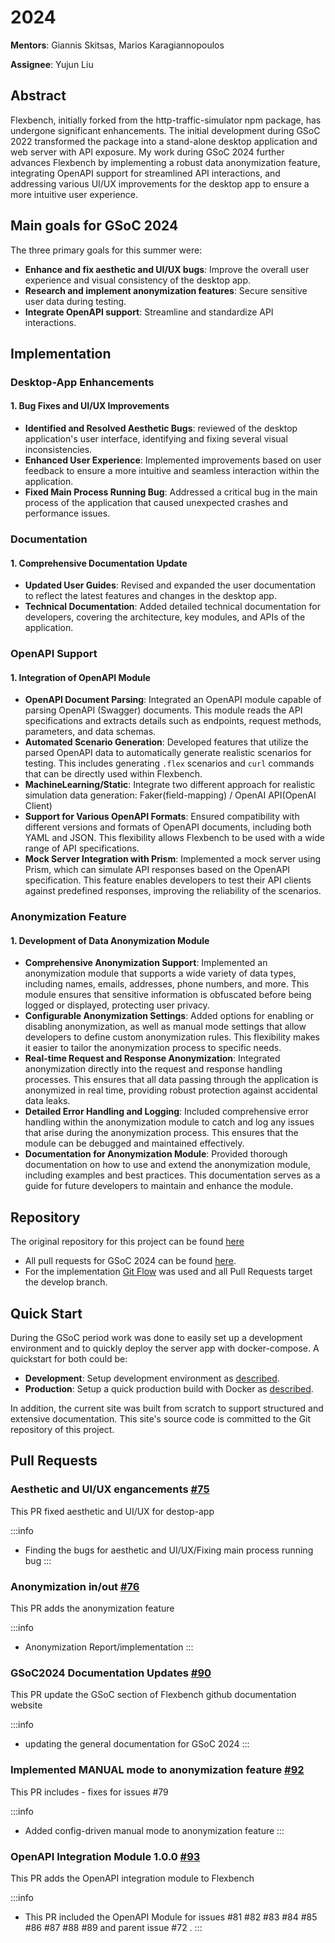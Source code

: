 # 2024

**Mentors**: Giannis Skitsas, Marios Karagiannopoulos

**Assignee**: Yujun Liu

## Abstract

Flexbench, initially forked from the http-traffic-simulator npm package, has undergone significant enhancements. The initial development during GSoC 2022 transformed the package into a stand-alone desktop application and web server with API exposure. My work during GSoC 2024 further advances Flexbench by implementing a robust data anonymization feature, integrating OpenAPI support for streamlined API interactions, and addressing various UI/UX improvements for the desktop app to ensure a more intuitive user experience.

## Main goals for GSoC 2024

The three primary goals for this summer were:

- **Enhance and fix aesthetic and UI/UX bugs**: Improve the overall user experience and visual consistency of the desktop app.
- **Research and implement anonymization features**: Secure sensitive user data during testing.
- **Integrate OpenAPI support**: Streamline and standardize API interactions.

## Implementation 

### Desktop-App Enhancements

#### 1. Bug Fixes and UI/UX Improvements
- **Identified and Resolved Aesthetic Bugs**: reviewed of the desktop application's user interface, identifying and fixing several visual inconsistencies. 
- **Enhanced User Experience**: Implemented improvements based on user feedback to ensure a more intuitive and seamless interaction within the application. 
- **Fixed Main Process Running Bug**: Addressed a critical bug in the main process of the application that caused unexpected crashes and performance issues. 

### Documentation

#### 1. Comprehensive Documentation Update
- **Updated User Guides**: Revised and expanded the user documentation to reflect the latest features and changes in the desktop app. 
- **Technical Documentation**: Added detailed technical documentation for developers, covering the architecture, key modules, and APIs of the application. 

### OpenAPI Support

#### 1. Integration of OpenAPI Module
- **OpenAPI Document Parsing**: Integrated an OpenAPI module capable of parsing OpenAPI (Swagger) documents. This module reads the API specifications and extracts details such as endpoints, request methods, parameters, and data schemas.
- **Automated Scenario Generation**: Developed features that utilize the parsed OpenAPI data to automatically generate realistic scenarios for testing. This includes generating `.flex` scenarios and `curl` commands that can be directly used within Flexbench.
- **MachineLearning/Static**: Integrate two different approach for realistic simulation data generation: Faker(field-mapping) / OpenAI API(OpenAI Client)
- **Support for Various OpenAPI Formats**: Ensured compatibility with different versions and formats of OpenAPI documents, including both YAML and JSON. This flexibility allows Flexbench to be used with a wide range of API specifications.
- **Mock Server Integration with Prism**: Implemented a mock server using Prism, which can simulate API responses based on the OpenAPI specification. This feature enables developers to test their API clients against predefined responses, improving the reliability of the scenarios.

### Anonymization Feature

#### 1. Development of Data Anonymization Module
- **Comprehensive Anonymization Support**: Implemented an anonymization module that supports a wide variety of data types, including names, emails, addresses, phone numbers, and more. This module ensures that sensitive information is obfuscated before being logged or displayed, protecting user privacy.
- **Configurable Anonymization Settings**: Added options for enabling or disabling anonymization, as well as manual mode settings that allow developers to define custom anonymization rules. This flexibility makes it easier to tailor the anonymization process to specific needs.
- **Real-time Request and Response Anonymization**: Integrated anonymization directly into the request and response handling processes. This ensures that all data passing through the application is anonymized in real time, providing robust protection against accidental data leaks.
- **Detailed Error Handling and Logging**: Included comprehensive error handling within the anonymization module to catch and log any issues that arise during the anonymization process. This ensures that the module can be debugged and maintained effectively.
- **Documentation for Anonymization Module**: Provided thorough documentation on how to use and extend the anonymization module, including examples and best practices. This documentation serves as a guide for future developers to maintain and enhance the module.


## Repository

The original repository for this project can be found [here](https://github.com/flexivian/flexbench) 

- All pull requests for GSoC 2024 can be found [here](https://github.com/flexivian/flexbench/pulls?q=).
- For the implementation [Git Flow](https://www.atlassian.com/git/tutorials/comparing-workflows/gitflow-workflow) was used and all Pull Requests target the develop branch.
<!-- - All Pull Requests are squashed to one commit so that the history of the repository is cleaner. -->

## Quick Start

During the GSoC period work was done to easily set up a development environment and to quickly deploy the server app with docker-compose. A quickstart for both could be:

- **Development**: Setup development environment as [described](../../Installation/development.md).
- **Production**: Setup a quick production build with Docker as [described](../../Installation/production.md).

In addition, the current site was built from scratch to support structured and extensive documentation. This site's source code is committed to the Git repository of this project.

## Pull Requests

### Aesthetic and UI/UX engancements [#75](https://github.com/flexivian/flexbench/pull/75)

This PR fixed aesthetic and UI/UX for destop-app

:::info
- Finding the bugs for aesthetic and UI/UX/Fixing main process running bug
:::

### Anonymization in/out [#76](https://github.com/flexivian/flexbench/pull/76)

This PR adds the anonymization feature 

:::info
- Anonymization Report/implementation
:::

### GSoC2024 Documentation Updates [#90](https://github.com/flexivian/flexbench/pull/90)

This PR update the GSoC section of Flexbench github documentation website 

:::info
- updating the general documentation for GSoC 2024
:::

### Implemented MANUAL mode to anonymization feature [#92](https://github.com/flexivian/flexbench/pull/92)

This PR includes - fixes for issues #79

:::info
- Added config-driven manual mode to anonymization feature
:::

### OpenAPI Integration Module 1.0.0 [#93](https://github.com/flexivian/flexbench/pull/93)

This PR adds the OpenAPI integration module to Flexbench

:::info
- This PR included the OpenAPI Module for issues #81 #82 #83 #84 #85 #86 #87 #88 #89 and parent issue #72 .
:::



